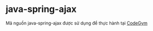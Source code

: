 # java-spring-ajax
Mã nguồn java-spring-ajax được sử dụng để thực hành tại [CodeGym](https://codegym.vn)
